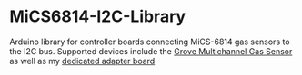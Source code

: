 # MiCS6814-I2C-Library

Arduino library for controller boards connecting MiCS-6814 gas sensors to the I2C bus.
Supported devices include the [Grove Multichannel Gas Sensor][2] as well as my [dedicated adapter board][1]

 [1]: https://github.com/eNBeWe/MiCS6814-I2C-PCB
 [2]: http://wiki.seeedstudio.com/Grove-Multichannel_Gas_Sensor/

